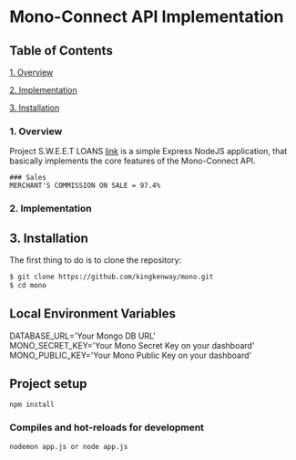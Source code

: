 # Mono-Connect API Implementation

## Table of Contents  

[1. Overview](#1-overview) 

[2. Implementation](#2-implementation) 

[3. Installation](#3-installation)  


### 1. Overview  

Project S.W.E.E.T LOANS [link](https://sweet-loans.herokuapp.com/) is a simple Express NodeJS application, that basically implements the core features of the Mono-Connect API.  

```
### Sales
MERCHANT'S COMMISSION ON SALE = 97.4%  
```

### 2. Implementation  

## 3. Installation

The first thing to do is to clone the repository:


```sh
$ git clone https://github.com/kingkenway/mono.git
$ cd mono
```

## Local Environment Variables
DATABASE_URL='Your Mongo DB URL'  
MONO_SECRET_KEY='Your Mono Secret Key on your dashboard'  
MONO_PUBLIC_KEY='Your Mono Public Key on your dashboard'  

## Project setup
```
npm install
```

### Compiles and hot-reloads for development
```
nodemon app.js or node app.js
```
